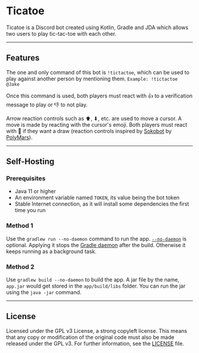 # Ticatoe

Ticatoe is a Discord bot created using Kotlin, Gradle and JDA which allows two users to play tic-tac-toe with each other.

---

## Features

The one and only command of this bot is `!tictactoe`, which can be used to play against another person by mentioning them.
`Example: !tictactoe @Jake`

Once this command is used, both players must react with 👍 to a verification message to play or 👎 to not play.

Arrow reaction controls such as ⬆, ⬇, etc. are used to move a cursor. A move is made by reacting with the cursor's emoji. Both players must react with 🤝 if they want a draw (reaction controls inspired by [Sokobot](https://github.com/PolyMarsDev/Sokobot) by [PolyMars](https://github.com/PolyMarsDev)).

---

## Self-Hosting

### Prerequisites
* Java 11 or higher
* An environment variable named `TOKEN`, its value being the bot token
* Stable Internet connection, as it will install some dependencies the first time you run

### Method 1
Use the `gradlew run --no-daemon` command to run the app. [`--no-daemon`](https://docs.gradle.org/current/userguide/gradle_daemon.html#sec:disabling_the_daemon) is optional. Applying it stops the [Gradle daemon](https://docs.gradle.org/current/userguide/gradle_daemon.html) after the build. Otherwise it keeps running as a background task.

### Method 2
Use `gradlew build --no-daemon` to build the app. A jar file by the name, `app.jar` would get stored in the `app/build/libs` folder. You can run the jar using the `java -jar` command.

---

## License
Licensed under the GPL v3 License, a strong copyleft license. This means that any copy or modification of the original code must also be made released under the GPL v3. For further information, see the [LICENSE](https://github.com/Prachurja/Ticatoe/blob/main/README.md) file.
